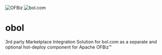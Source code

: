 ![OFBiz](http://ofbiz.apache.org/images/logo.png "Apache OFBiz")&nbsp;![bol.com](http://s.s-bol.com/nl/static/images/main/bol.com_logo_transparant.png "bol.com")
# obol
3rd party Marketplace Integration Solution for bol.com as a separate and optional hot-deploy component for Apache OFBiz™ 
